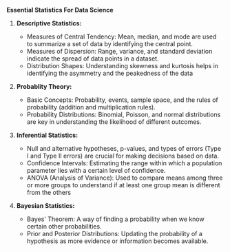 **Essential Statistics For Data Science**
1. **Descriptive Statistics:**
   - Measures of Central Tendency: Mean, median, and mode are used to summarize a set of data by identifying the central point.
   - Measures of Dispersion: Range, variance, and standard deviation indicate the spread of data points in a dataset.
   - Distribution Shapes: Understanding skewness and kurtosis helps in identifying the asymmetry and the peakedness of the data 
2. **Probablity Theory:**
   - Basic Concepts: Probability, events, sample space, and the rules of probability (addition and multiplication rules).
   - Probability Distributions: Binomial, Poisson, and normal distributions are key in understanding the likelihood of different outcomes.
   
3. **Inferential Statistics:**
   - Null and alternative hypotheses, p-values, and types of errors (Type I and Type II errors) are crucial for making decisions based on data.
   - Confidence Intervals: Estimating the range within which a population parameter lies with a certain level of confidence.
   - ANOVA (Analysis of Variance): Used to compare means among three or more groups to understand if at least one group mean is different from the others
4. **Bayesian Statistics:**
   - Bayes' Theorem: A way of finding a probability when we know certain other probabilities.
   - Prior and Posterior Distributions: Updating the probability of a hypothesis as more evidence or information becomes available.
